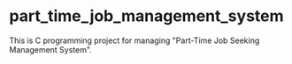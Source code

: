 # part_time_job_management_system
This is C programming project for managing "Part-Time Job Seeking Management System".
